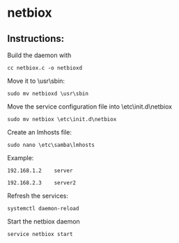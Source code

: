 # netbiox

## Instructions: 

Build the daemon with

`cc netbiox.c -o netbioxd`

Move it to \usr\sbin:

`sudo mv netbioxd \usr\sbin`

Move the service configuration file into \etc\init.d\netbiox

`sudo mv netbiox \etc\init.d\netbiox`

Create an lmhosts file:

`sudo nano \etc\samba\lmhosts`

Example:

`192.168.1.2	server`

`192.168.2.3	server2`

Refresh the services:

`systemctl daemon-reload`

Start the netbiox daemon

`service netbiox start`
